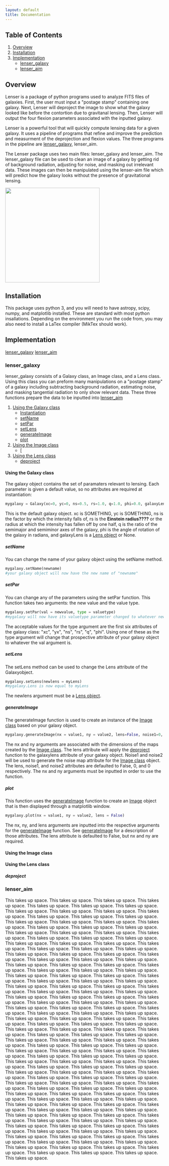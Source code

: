 ```yaml
---
layout: default
title: Documentation
---
```


## Table of Contents
1. [Overview](#overview)
2. [Installation](#installation)
3. [Implementation](#implementation)
    - [lenser_galaxy](#lenser_galaxy)
    - [lenser_aim](#lenser_galaxy)
    


## Overview
Lenser is a package of python programs used to analyze FITS files of galaxies. First, the user must input a "postage stamp" containing one galaxy. Next, Lenser will deproject the image to show what the galaxy looked like before the contortion due to gravitanal lensing. Then, Lenser will output the four flexion parameters associated with the inputted galaxy.

Lenser is a powerful tool that will quickly compute lensing data for a given galaxy. It uses a pipeline of programs that refine and improve the prediction and measurment of the deprojection and flexion values. The three programs in the pipeline are [lenser_galaxy](#lenser_galaxy), lenser_aim.


The Lenser package uses two main files: lenser_galaxy and lenser_aim. The lenser_galaxy file can be used to clean an image of a galaxy by getting rid of background radiation, adjusting for noise, and masking out irrelevant data. These images can then be manipulated using the lenser-aim file which will predict how the galaxy looks without the presence of gravitational lensing.

<img src="https://i.imgur.com/uFtAFu0.jpg" width="300">



## Installation
This package uses python 3, and you will need to have astropy, scipy, numpy, and matplotlib installed. These are standard with most python insallations. Depending on the environment you run the code from, you may also need to install a LaTex compiler (MikTex should work).
## Implementation
[lenser_galaxy](#lenser_galaxy)
[lenser_aim](#lenser_aim)

### lenser_galaxy
lenser_galaxy consists of a Galaxy class, an Image class, and a Lens class. Using this class you can preform many manipulations on a "postage stamp" of a galaxy including subtracting background radiation, estimating noise, and masking tangential radiation to only show relevant data. These three functions prepare the data to be inputted into [lenser_aim](#lenser_aim)
1. [Using the Galaxy class](#Galaxy)
    - [Instantiation](#Instantiationgalaxy)
    - [setName](#setName)
    - [setPar](#setPar)
    - [setLens](#setLens)
    - [generateImage](#generateImage)
    - [plot](#plotgalaxy)
2. [Using the Image class](#Image)
    - [
3. [Using the Lens class](#Lens)
    - [deproject](#deproject)

#### Using the Galaxy class<a name="Galaxy"></a>
<a name="Instantiationgalaxy"></a> The galaxy object contains the set of paramaters relevant to lensing. Each parameter is given a default value, so no attributes are required at instantiation:
```python
mygalaxy = Galaxy(xc=0, yc=0, ns=0.5, rs=1.0, q=1.0, phi=0.0, galaxyLens=None)
```
This is the default galaxy object. xc is SOMETHING, yc is SOMETHING, ns is the factor by which the intensity falls of, rs is the **Einstein radius????** or the radius at which the intensity has fallen off by one half, q is the ratio of the semimajor and semiminor axes of the galaxy, phi is the angle of rotation of the galaxy in radians, and galaxyLens is a [Lens object](#Lens) or None.
    
##### setName
You can change the name of your galaxy object using the setName method.

```python
mygalaxy.setName(newname)
#your galaxy object will now have the new name of "newname"
```
##### setPar
You can change any of the parameters using the setPar function. This function takes two arguments: the new value and the value type.

```python
mygalaxy.setPar(val = newvalue, type = valuetype)
#mygalaxy will now have its valuetype parameter changed to whatever newvalue is
```

The acceptable values for the type argument are the first six attributes of the galaxy class: "xc", "yx", "ns", "rs", "q", "phi". Using one of these as the type argument will change that prospective attribute of your galaxy object to whatever the val argument is.
    
##### setLens
The setLens method can be used to change the Lens attribute of the Galaxyobject. 
```python
mygalaxy.setLens(newlens = myLens)
#mygalaxy.Lens is now equal to myLens
```
The newlens argument must be a [Lens object](#Lens).

##### generateImage
The generateImage function is used to create an instance of the [Image class](#Image) based on your galaxy object.
```python
mygalaxy.generateImage(nx = value1, ny = value2, lens=False, noise1=0, noise2=0)
```
The nx and ny arguments are associated with the dimensions of the maps created by the [Image class](#Image). The lens attribute will apply the [deproject](#deproject) function to the galaxylens attribute of your galaxy object. Noise1 and noise2 will be used to generate the noise map attribute for the [Image class](#Image) object. The lens, noise1, and noise2 attributes are defaulted to False, 0, and 0 respectively. The nx and ny arguments must be inputted in order to use the function. 

##### plot<a name="plotgalaxy"></a>
This function uses the [generateImage](#generateIamge) function to create an [Image](#Image) object that is then displayed through a matplotlib window.
```python
mygalaxy.plot(nx = value1, ny = value2, lens = False)
```
The nx, ny, and lens arguments are inputted into the respective arguments for the [generateImage](#generateImage) function. See [generateImage](#generateImage) for a description of those attributes. The lens attribute is defaulted to False, but nx and ny are required.


#### Using the Image class<a name="Image"></a>


#### Using the Lens class<a name="Lens"></a>
##### deproject
### lenser_aim
This takes up space. This takes up space. This takes up space. This takes up space. This takes up space. This takes up space. This takes up space. This takes up space. This takes up space. This takes up space. This takes up space. This takes up space. This takes up space. This takes up space. This takes up space. This takes up space. This takes up space. This takes up space. This takes up space. This takes up space. This takes up space. This takes up space. This takes up space. This takes up space. This takes up space. This takes up space. This takes up space. This takes up space. This takes up space. This takes up space. This takes up space. This takes up space. This takes up space. This takes up space. This takes up space. This takes up space. This takes up space. This takes up space. This takes up space. This takes up space. This takes up space. This takes up space. This takes up space. This takes up space. This takes up space. This takes up space. This takes up space. This takes up space. This takes up space. This takes up space. This takes up space. This takes up space. This takes up space. This takes up space. This takes up space. This takes up space. This takes up space. This takes up space. This takes up space. This takes up space. This takes up space. This takes up space. This takes up space. This takes up space. This takes up space. This takes up space. This takes up space. This takes up space. This takes up space. This takes up space. This takes up space. This takes up space. This takes up space. This takes up space. This takes up space. This takes up space. This takes up space. This takes up space. This takes up space. This takes up space. This takes up space. This takes up space. This takes up space. This takes up space. This takes up space. This takes up space. This takes up space. This takes up space. This takes up space. This takes up space. This takes up space. This takes up space. This takes up space. This takes up space. This takes up space. This takes up space. This takes up space. This takes up space. This takes up space. This takes up space. This takes up space. This takes up space. This takes up space. This takes up space. This takes up space. This takes up space. This takes up space. This takes up space. This takes up space. This takes up space. This takes up space. This takes up space. This takes up space. This takes up space. This takes up space. This takes up space. This takes up space. This takes up space. This takes up space. This takes up space. This takes up space. This takes up space. This takes up space. This takes up space. This takes up space. This takes up space. This takes up space. This takes up space. This takes up space. This takes up space. This takes up space. This takes up space. This takes up space. This takes up space. This takes up space. This takes up space. This takes up space. This takes up space. This takes up space. This takes up space. This takes up space. This takes up space. This takes up space. This takes up space. This takes up space. This takes up space. This takes up space. This takes up space. This takes up space. This takes up space. This takes up space. This takes up space. This takes up space. This takes up space. This takes up space. This takes up space. This takes up space. This takes up space. This takes up space. This takes up space. This takes up space. This takes up space. This takes up space. This takes up space. This takes up space. This takes up space. This takes up space. This takes up space. This takes up space. 

